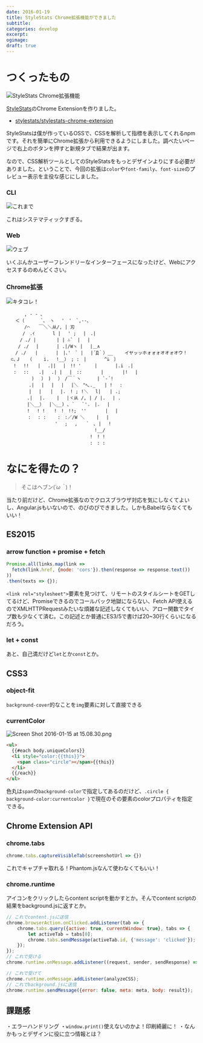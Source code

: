 ```yaml
---
date: 2016-01-19
title: StyleStats Chrome拡張機能ができました
subtitle: 
categories: develop
excerpt:
ogimage: 
draft: true
---
```


# つくったもの

![StyleStats Chrome拡張機能](http://i.imgur.com/EJSI1qU.gif)


[StyleStats](https://github.com/t32k/stylestats)のChrome Extensionを作りました。

+ [stylestats/stylestats-chrome-extension](https://github.com/stylestats/stylestats-chrome-extension)

StyleStatsは僕が作っているOSSで、CSSを解析して指標を表示してくれるnpmです。それを簡単にChrome拡張から利用できるようにしました。調べたいページで右上のボタンを押すと新規タブで結果が出ます。

なので、CSS解析ツールとしてのStyleStatsをもっとデザインよりにする必要がありました。ということで、今回の拡張は`color`や`font-family`、`font-size`のプレビュー表示を主役な感じにしました。

### CLI

![これまで](https://kaizen.qiita.com/files/0f9fb514-d47e-c3e7-1dff-902d9a9d664a.png)

これはシステマティックすぎる。

### Web

![ウェブ](https://kaizen.qiita.com/files/3f9ec6ec-d0f8-3882-f03f-648ef9531ede.png)

いくぶんかユーザーフレンドリーなインターフェースになったけど、Webにアクセスするのめんどくさい。

### Chrome拡張

![キタコレ！](https://kaizen.qiita.com/files/54a5f3eb-112a-4af8-fd81-6cbca03a2b0a.png)


```
　　　　, - - ､
　　＜（　　　 `､　ヽ　 '　'　`,-‐､
　　　　/⌒　　￣＼＼从/, | 刃
　　　 /　.ｲ　　　　l |　 ' ; 　|　.|
　　　/ ./ |　　　　 | | ∴`　|　 |
　　 / ./　 |　　　　| .|/Wヽ |　 |＿∧
　　/ ./　　|　　　　|　|､'　` |　 |´Д｀）__ 　　イヤッッホォォォオオォオウ！
　⊂､Ｊ　 （　　 i.　 !__）　; :　|　　　　^ﾑ　〕
　 !　 !!　　|　 .||　 |　!! '　　　|　　　　|.i　.|
　 :　 :: 　 .|　 .| |　 |　:: 　　　 |　　 　 |!　 |
　　　　　 )　 ）　)　 ）　/￣｀ヽ　　　 | `‐´!
　　　　　.|　 |　 |　 |　 |＼　"ﾍ､._　　| !　 :
　　　　　|　 |　　|　 |.　! ; !＼　 l|　　| .;
　　　　 .|　 |.　　 |　 |ヾ从 /, | / |.　 | .
　　　　 |＼__）　 |＼__) ､ ` 　`'.　|.　 |
　　　　 !　 ! !　　!　!　!!;　''　 　　 |　 |
　 　 　 :　 : :　　 :　:／/W ＼ 　　|　 |
　　　　　　　 　 　 '　 ;　 ,　　`　､ |　 !
　　　　　　　　　　　 　 　 　 　 　 !__/
　　　　　　　　　　　　　　　　　　 !　! !
　　　　　　　　　　　　　　　　　　 :　: :
```


# なにを得たの？

> そこはヘブン(*´ω｀*)！

当たり前だけど、Chrome拡張なのでクロスブラウザ対応を気にしなくてよいし、Angular.jsもいないので、のびのびできました。しかもBabelならなくてもいい！

## ES2015

### arrow function + promise + fetch

```js
Promise.all(links.map(link =>
  fetch(link.href, {mode: 'cors'}).then(response => response.text())
))
.then(texts => {});
```

`<link rel="stylesheet">`要素を見つけて、リモートのスタイルシートをGETしてるけど、Promiseできるのでコールバック地獄にならない、Fetch API使えるのでXMLHTTPRequestみたいな煩雑な記述しなくてもいい、アロー関数でタイプ数も少なくて済む。この記述とか普通にES3/5で書けば20~30行くらいになるだろう。

### let + const

あと、自己満だけど`let`とか`const`とか。

## CSS3

### object-fit

`background-cover`的なことを`img`要素に対して直接できる

### currentColor

![Screen Shot 2016-01-15 at 15.08.30.png](https://kaizen.qiita.com/files/3a979a13-ca51-128e-7fe9-ab21a7f90db3.png)

```html
<ul>
  {{#each body.uniqueColors}}
  <li style="color:{{this}}">
    <span class="circle"></span>{{this}}
  </li>
  {{/each}}
</ul>
```

色丸は`span`の`background-color`で指定してあるのだけど、`.circle { background-color:currentcolor }`で現在のその要素のcolorプロパティを指定できる。


## Chrome Extension API

### chrome.tabs

```js
chrome.tabs.captureVisibleTab(screenshotUrl => {})
```

これでキャプチャ取れる！Phantom.jsなんて使わなくてもいい！

### chrome.runtime

アイコンをクリックしたらcontent scriptを動かすとか。そんでcontent scriptの結果をbackground.jsに返すとか。

```background.js
// これでcontent.jsに送信
chrome.browserAction.onClicked.addListener(tab => {
	chrome.tabs.query({active: true, currentWindow: true}, tabs => {
		let activeTab = tabs[0];
		chrome.tabs.sendMessage(activeTab.id, {'message': 'clicked'});
	});
});
// これで受ける
chrome.runtime.onMessage.addListener((request, sender, sendResponse) => {})
```

```content.js
// これで受けて
chrome.runtime.onMessage.addListener(analyzeCSS);
// これでbackground.jsに送信
chrome.runtime.sendMessage({error: false, meta: meta, body: result});
```

## 課題感

・エラーハンドリング
・`window.print()`使えないのかよ！印刷綺麗に！
・なんかもっとデザインに役に立つ情報とは？
